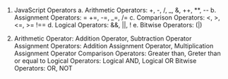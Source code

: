 1. JavaScript Operators
   a. Arithmetic Operators: +, -, /, _, &, ++, \*\*, --
   b. Assignment Operators: = +=, -=, _=, /=
   c. Comparison Operators: <, >, <=, >= !==
   d. Logical Operators: &&, ||, !
   e. Bitwise Operators: (|)

2. Arithmetic Operator: Addition Operator, Subtraction Operator
   Assignment Operators: Addition Assignment Operator, Multiplication Assignment Operator
   Comparison Operators: Greater than, Greter than or equal to
   Logical Operators: Logical AND, Logical OR
   Bitwise Operators: OR, NOT
